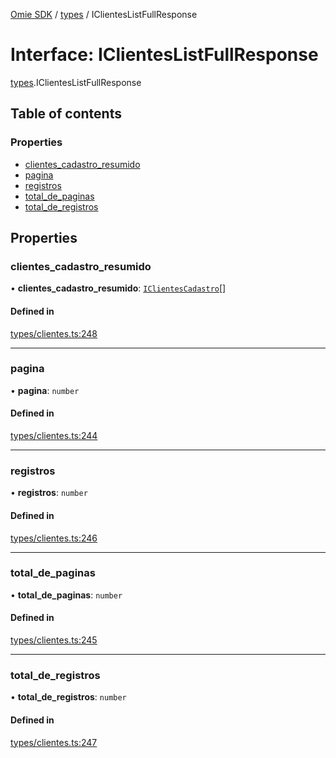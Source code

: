 [Omie SDK](../README.md) / [types](../modules/types.md) / IClientesListFullResponse

# Interface: IClientesListFullResponse

[types](../modules/types.md).IClientesListFullResponse

## Table of contents

### Properties

- [clientes\_cadastro\_resumido](types.IClientesListFullResponse.md#clientes_cadastro_resumido)
- [pagina](types.IClientesListFullResponse.md#pagina)
- [registros](types.IClientesListFullResponse.md#registros)
- [total\_de\_paginas](types.IClientesListFullResponse.md#total_de_paginas)
- [total\_de\_registros](types.IClientesListFullResponse.md#total_de_registros)

## Properties

### clientes\_cadastro\_resumido

• **clientes\_cadastro\_resumido**: [`IClientesCadastro`](types.IClientesCadastro.md)[]

#### Defined in

[types/clientes.ts:248](https://github.com/lucas-bogos/omie-sdk/blob/96c014c/src/types/clientes.ts#L248)

___

### pagina

• **pagina**: `number`

#### Defined in

[types/clientes.ts:244](https://github.com/lucas-bogos/omie-sdk/blob/96c014c/src/types/clientes.ts#L244)

___

### registros

• **registros**: `number`

#### Defined in

[types/clientes.ts:246](https://github.com/lucas-bogos/omie-sdk/blob/96c014c/src/types/clientes.ts#L246)

___

### total\_de\_paginas

• **total\_de\_paginas**: `number`

#### Defined in

[types/clientes.ts:245](https://github.com/lucas-bogos/omie-sdk/blob/96c014c/src/types/clientes.ts#L245)

___

### total\_de\_registros

• **total\_de\_registros**: `number`

#### Defined in

[types/clientes.ts:247](https://github.com/lucas-bogos/omie-sdk/blob/96c014c/src/types/clientes.ts#L247)
